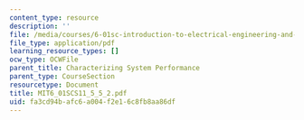 ```yaml
---
content_type: resource
description: ''
file: /media/courses/6-01sc-introduction-to-electrical-engineering-and-computer-science-i-spring-2011/fa3cd94bafc6a004f2e16c8fb8aa86df_MIT6_01SCS11_5_5_2.pdf
file_type: application/pdf
learning_resource_types: []
ocw_type: OCWFile
parent_title: Characterizing System Performance
parent_type: CourseSection
resourcetype: Document
title: MIT6_01SCS11_5_5_2.pdf
uid: fa3cd94b-afc6-a004-f2e1-6c8fb8aa86df
---
```

